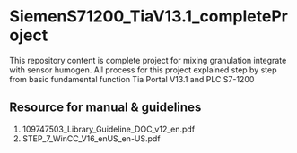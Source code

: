 # SiemenS71200_TiaV13.1_completeProject
This repository content is complete project for mixing granulation integrate with sensor humogen. All process for this project explained step by step from basic fundamental function Tia Portal V13.1 and PLC S7-1200

## Resource for manual & guidelines
1. 109747503_Library_Guideline_DOC_v12_en.pdf
2. STEP_7_WinCC_V16_enUS_en-US.pdf
